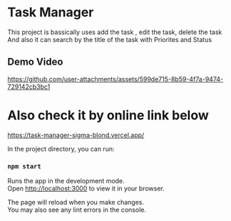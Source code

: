 # Task Manager 

This project is bassically uses 
add the task ,
edit the task,
delete the task
And 
also 
it can search by the title of the task with Priorites and Status

## Demo Video 

https://github.com/user-attachments/assets/599de715-8b59-4f7a-9474-729142cb3bc1


# Also check it by online link below
https://task-manager-sigma-blond.vercel.app/

In the project directory, you can run:

### `npm start`

Runs the app in the development mode.\
Open [http://localhost:3000](http://localhost:3000) to view it in your browser.

The page will reload when you make changes.\
You may also see any lint errors in the console.


